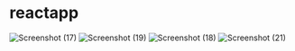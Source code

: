 # reactapp
![Screenshot (17)](https://user-images.githubusercontent.com/39732354/121841777-062db780-ccad-11eb-85bd-76c66410f35d.png)
![Screenshot (19)](https://user-images.githubusercontent.com/39732354/121841819-1ba2e180-ccad-11eb-8d14-c07a553d7a9d.png)
![Screenshot (18)](https://user-images.githubusercontent.com/39732354/121841825-1e9dd200-ccad-11eb-90e3-bbd33636a108.png)
![Screenshot (21)](https://user-images.githubusercontent.com/39732354/121841835-23628600-ccad-11eb-9a8a-c310881f2b1d.png)

